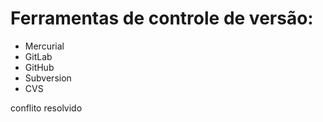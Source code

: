 # Ferramentas de controle de versão:

* Mercurial
* GitLab
* GitHub
* Subversion
* CVS

conflito resolvido
